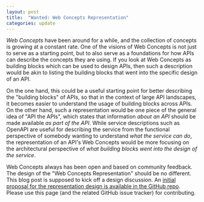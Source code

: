 ```yaml
---
layout: post
title:  "Wanted: Web Concepts Representation"
categories: update
---
```


*Web Concepts* have been around for a while, and the collection of concepts is growing at a constant rate. One of the visions of Web Concepts is not just to serve as a starting point, but to also serve as a foundations for how APIs can describe the concepts they are using. If you look at Web Concepts as building blocks which can be used to design APIs, then such a description would be akin to listing the building blocks that went into the specific design of an API.

On the one hand, this could be a useful starting point for better describing the "building blocks" of APIs, so that in the context of large API landscapes, it becomes easier to understand the usage of building blocks across APIs. On the other hand, such a representation would be one piece of the general idea of "API the APIs", which states that information *about an API* should be made available *as part of the API*. While service descriptions such as OpenAPI are useful for describing the service from the functional perspective of somebody wanting to understand *what the service can do*, the representation of an API's Web Concepts would be more focusing on the architectural perspective of *what building blocks went into the design of the service*.

Web Concepts always has been open and based on community feedback. The design of the "Web Concepts Representation" should be no different. This blog post is supposed to kick off a design discussion. An [initial proposal for the representation design is available in the GitHub repo](https://github.com/dret/webconcepts/representation-design). Please use this page (and the related GitHub issue tracker) for contributing.

